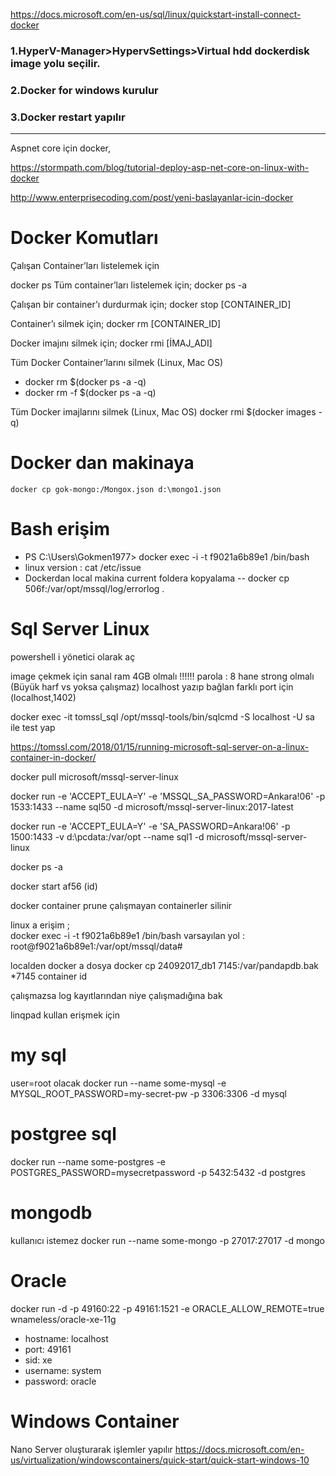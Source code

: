 https://docs.microsoft.com/en-us/sql/linux/quickstart-install-connect-docker

### 1.HyperV-Manager>HypervSettings>Virtual hdd   dockerdisk image yolu seçilir.
### 2.Docker for windows kurulur
### 3.Docker restart yapılır
---------------------------------------------------------

Aspnet core için docker,

https://stormpath.com/blog/tutorial-deploy-asp-net-core-on-linux-with-docker



http://www.enterprisecoding.com/post/yeni-baslayanlar-icin-docker
# Docker Komutları #
Çalışan Container’ları listelemek için

docker ps
Tüm container’ları listelemek için;
docker ps -a

Çalışan bir container’ı durdurmak için;
docker stop  [CONTAINER_ID]

Container’ı silmek için;
docker rm [CONTAINER_ID]

Docker imajını silmek için;
docker rmi [İMAJ_ADI]

Tüm Docker Container’larını silmek (Linux, Mac OS)
* docker rm $(docker ps -a -q)
* docker rm -f $(docker ps -a -q)

Tüm Docker imajlarını silmek (Linux, Mac OS)
docker rmi $(docker images -q)

# Docker dan makinaya
````
docker cp gok-mongo:/Mongox.json d:\mongo1.json
````

# Bash erişim
* PS C:\Users\Gokmen1977> docker exec -i -t  f9021a6b89e1  /bin/bash
* linux version : cat /etc/issue
* Dockerdan local makina current foldera kopyalama
 -- docker cp 506f:/var/opt/mssql/log/errorlog .



# Sql Server Linux 
powershell i yönetici olarak aç

image çekmek için sanal ram 4GB olmalı !!!!!!
parola : 8 hane strong olmalı  (Büyük harf vs yoksa çalışmaz)
localhost yazıp bağlan farklı port için (localhost,1402)

docker exec -it tomssl_sql /opt/mssql-tools/bin/sqlcmd -S localhost -U sa
ile test yap


https://tomssl.com/2018/01/15/running-microsoft-sql-server-on-a-linux-container-in-docker/

docker pull microsoft/mssql-server-linux

docker run -e 'ACCEPT_EULA=Y' -e 'MSSQL_SA_PASSWORD=Ankara!06'  -p 1533:1433 --name sql50 -d microsoft/mssql-server-linux:2017-latest

docker run -e 'ACCEPT_EULA=Y' -e 'SA_PASSWORD=Ankara!06' -p 1500:1433 -v d:\pcdata:/var/opt --name sql1 -d microsoft/mssql-server-linux


docker ps -a

docker start af56 (id)

docker container prune  çalışmayan containerler silinir  

linux a erişim ;  
docker exec -i -t f9021a6b89e1 /bin/bash
varsayılan yol : root@f9021a6b89e1:/var/opt/mssql/data#

localden docker a dosya
docker cp 24092017_db1 7145:/var/pandapdb.bak     *7145 container id

çalışmazsa log kayıtlarından niye çalışmadığına bak

linqpad kullan erişmek için

# my sql
user=root olacak
docker run --name some-mysql -e MYSQL_ROOT_PASSWORD=my-secret-pw -p 3306:3306 -d mysql

# postgree sql
docker run --name some-postgres -e POSTGRES_PASSWORD=mysecretpassword -p 5432:5432 -d postgres

# mongodb
kullanıcı istemez
docker run --name some-mongo -p 27017:27017 -d mongo

# Oracle
docker run -d -p 49160:22 -p 49161:1521 -e ORACLE_ALLOW_REMOTE=true wnameless/oracle-xe-11g

* hostname: localhost
* port: 49161
* sid: xe
* username: system
* password: oracle


# Windows Container

Nano Server oluşturarak işlemler yapılır
https://docs.microsoft.com/en-us/virtualization/windowscontainers/quick-start/quick-start-windows-10

